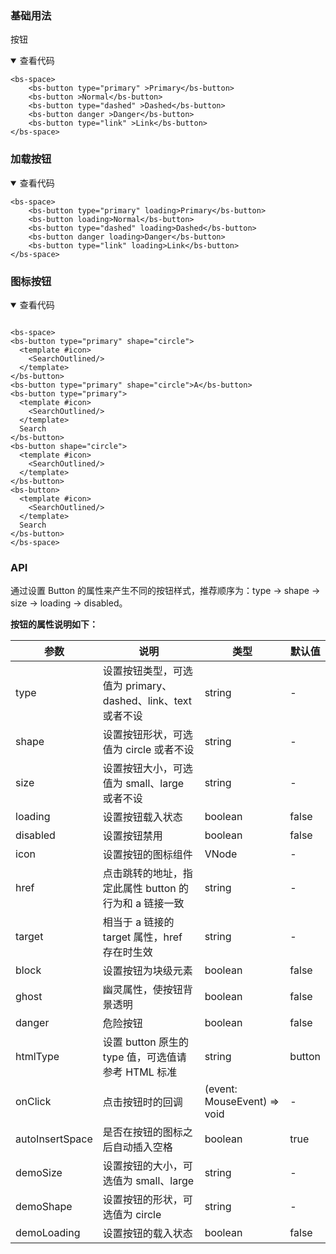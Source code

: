 ### 基础用法
<bs-button type="primary" >按钮</bs-button>
<details open>
<summary><a>查看代码</a></summary>

```vue
<bs-space>
    <bs-button type="primary" >Primary</bs-button>
    <bs-button >Normal</bs-button>
    <bs-button type="dashed" >Dashed</bs-button>
    <bs-button danger >Danger</bs-button>
    <bs-button type="link" >Link</bs-button>
</bs-space>
```
</details>

### 加载按钮
<bs-button type="primary" :demoType='2'></bs-button>
<details open>
<summary><a>查看代码</a></summary>

```vue
<bs-space>
    <bs-button type="primary" loading>Primary</bs-button>
    <bs-button loading>Normal</bs-button>
    <bs-button type="dashed" loading>Dashed</bs-button>
    <bs-button danger loading>Danger</bs-button>
    <bs-button type="link" loading>Link</bs-button>
</bs-space>
```
</details>

### 图标按钮
<bs-button type="primary" :demoType='3'></bs-button>
<details open>
<summary><a>查看代码</a></summary>

```vue

<bs-space>
<bs-button type="primary" shape="circle">
  <template #icon>
    <SearchOutlined/>
  </template>
</bs-button>
<bs-button type="primary" shape="circle">A</bs-button>
<bs-button type="primary">
  <template #icon>
    <SearchOutlined/>
  </template>
  Search
</bs-button>
<bs-button shape="circle">
  <template #icon>
    <SearchOutlined/>
  </template>
</bs-button>
<bs-button>
  <template #icon>
    <SearchOutlined/>
  </template>
  Search
</bs-button>
</bs-space>
```
</details>

### API
通过设置 Button 的属性来产生不同的按钮样式，推荐顺序为：type -> shape -> size -> loading -> disabled。

**按钮的属性说明如下：**

| 参数 | 说明 | 类型 | 默认值 |
| --- | --- | --- | --- |
| type | 设置按钮类型，可选值为 primary、dashed、link、text 或者不设 | string | - |
| shape | 设置按钮形状，可选值为 circle 或者不设 | string | - |
| size | 设置按钮大小，可选值为 small、large 或者不设 | string | - |
| loading | 设置按钮载入状态 | boolean | false |
| disabled | 设置按钮禁用 | boolean | false |
| icon | 设置按钮的图标组件 | VNode | - |
| href | 点击跳转的地址，指定此属性 button 的行为和 a 链接一致 | string | - |
| target | 相当于 a 链接的 target 属性，href 存在时生效 | string | - |
| block | 设置按钮为块级元素 | boolean | false |
| ghost | 幽灵属性，使按钮背景透明 | boolean | false |
| danger | 危险按钮 | boolean | false |
| htmlType | 设置 button 原生的 type 值，可选值请参考 HTML 标准 | string | button |
| onClick | 点击按钮时的回调 | (event: MouseEvent) => void | - |
| autoInsertSpace | 是否在按钮的图标之后自动插入空格 | boolean | true |
| demoSize | 设置按钮的大小，可选值为 small、large | string | - |
| demoShape | 设置按钮的形状，可选值为 circle | string | - |
| demoLoading | 设置按钮的载入状态 | boolean | false |




